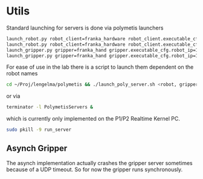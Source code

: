 # Utils

Standard launching for servers is done via polymetis launchers

```sh
launch_robot.py robot_client=franka_hardware robot_client.executable_cfg.robot_ip=172.16.1.2 port=1234
launch_robot.py robot_client=franka_hardware robot_client.executable_cfg.robot_ip=172.16.2.2 port=4321
launch_gripper.py gripper=franka_hand gripper.executable_cfg.robot_ip=172.16.1.2 port=1235
launch_gripper.py gripper=franka_hand gripper.executable_cfg.robot_ip=172.16.2.2 port=4322
```

For ease of use in the lab there is a script to launch them dependent on the robot names

```sh
cd ~/Proj/lengelma/polymetis && ./launch_poly_server.sh <robot, gripper> <p1, p2>
```

or via

```sh
terminator -l PolymetisServers &
```

which is currently only implemented on the P1/P2 Realtime Kernel PC.

```sh
sudo pkill -9 run_server
```

## Asynch Gripper

The asynch implementation actually crashes the gripper server sometimes because of a UDP timeout.
So for now the gripper runs synchronously.

